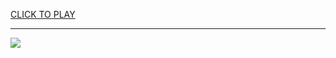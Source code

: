 
<a href="https://premium76.site?title=snorlax_unblocked_games&ref=13M">CLICK TO PLAY</a></h3>
<hr>

<a href="https://premium76.site?title=snorlax_unblocked_games&ref=13M"><img src="https://clearcache.store/games.png"></a>


